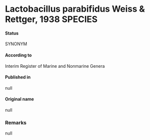 # Lactobacillus parabifidus Weiss & Rettger, 1938 SPECIES

#### Status
SYNONYM

#### According to
Interim Register of Marine and Nonmarine Genera

#### Published in
null

#### Original name
null

### Remarks
null